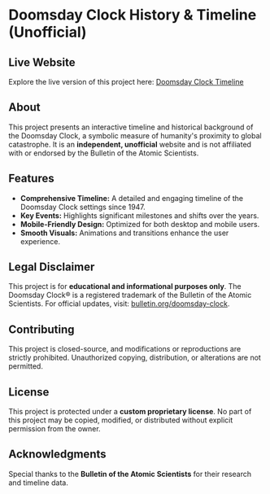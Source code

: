# Doomsday Clock History & Timeline (Unofficial)

## Live Website
Explore the live version of this project here: [Doomsday Clock Timeline](https://sr2006na.github.io/Doomsday-Clock-Timeline/)

## About
This project presents an interactive timeline and historical background of the Doomsday Clock, a symbolic measure of humanity's proximity to global catastrophe. It is an **independent, unofficial** website and is not affiliated with or endorsed by the Bulletin of the Atomic Scientists.

## Features
- **Comprehensive Timeline:** A detailed and engaging timeline of the Doomsday Clock settings since 1947.
- **Key Events:** Highlights significant milestones and shifts over the years.
- **Mobile-Friendly Design:** Optimized for both desktop and mobile users.
- **Smooth Visuals:** Animations and transitions enhance the user experience.

## Legal Disclaimer
This project is for **educational and informational purposes only**. The Doomsday Clock® is a registered trademark of the Bulletin of the Atomic Scientists. For official updates, visit: [bulletin.org/doomsday-clock](https://thebulletin.org/doomsday-clock/).

## Contributing
This project is closed-source, and modifications or reproductions are strictly prohibited. Unauthorized copying, distribution, or alterations are not permitted.

## License
This project is protected under a **custom proprietary license**. No part of this project may be copied, modified, or distributed without explicit permission from the owner.

## Acknowledgments
Special thanks to the **Bulletin of the Atomic Scientists** for their research and timeline data.

